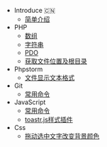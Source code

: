 <!-- docs/_sidebar.md -->

* Introduce :cn:
   * [简单介绍](README.md "A php programmer")
* PHP
   * [数组](/php/README.md "php")
   * [字符串](/php/guide.md "php")
   * [PDO](/php/pdo.md "pdo")
   * [获取文件位置及根目录](/php/dir.md)
* Phpstorm
   * [文件显示文本格式](/phpstorm/README.md "phpstorm")
* Git
   * [常用命令](/git/README.md "Git")
* JavaScript
   * [常用命令](/javascript/README.md "js")
   * [toastr.js样式插件](/javascript/style.md "style")
* Css
   * [拖动选中文字改变背景颜色](/css/README.md "css")

